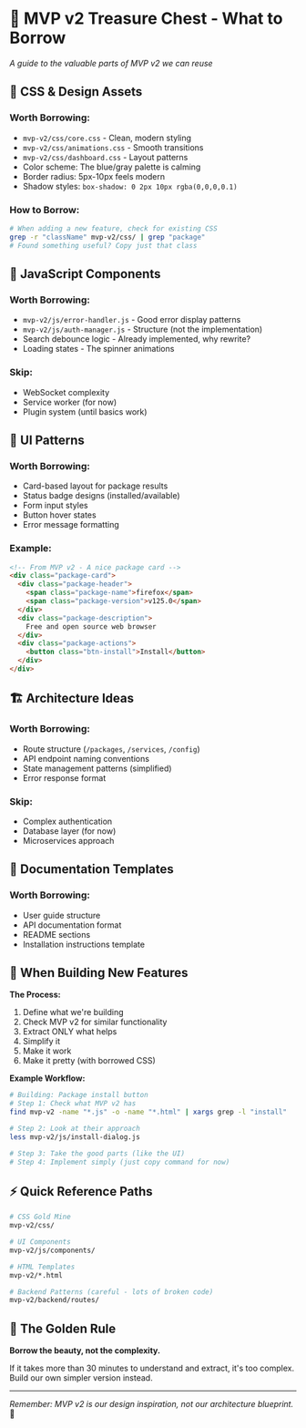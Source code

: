 # 🎁 MVP v2 Treasure Chest - What to Borrow

*A guide to the valuable parts of MVP v2 we can reuse*

## 🎨 CSS & Design Assets

### Worth Borrowing:
- `mvp-v2/css/core.css` - Clean, modern styling
- `mvp-v2/css/animations.css` - Smooth transitions
- `mvp-v2/css/dashboard.css` - Layout patterns
- Color scheme: The blue/gray palette is calming
- Border radius: 5px-10px feels modern
- Shadow styles: `box-shadow: 0 2px 10px rgba(0,0,0,0.1)`

### How to Borrow:
```bash
# When adding a new feature, check for existing CSS
grep -r "className" mvp-v2/css/ | grep "package"
# Found something useful? Copy just that class
```

## 🧩 JavaScript Components

### Worth Borrowing:
- `mvp-v2/js/error-handler.js` - Good error display patterns
- `mvp-v2/js/auth-manager.js` - Structure (not the implementation)
- Search debounce logic - Already implemented, why rewrite?
- Loading states - The spinner animations

### Skip:
- WebSocket complexity
- Service worker (for now)
- Plugin system (until basics work)

## 📐 UI Patterns

### Worth Borrowing:
- Card-based layout for package results
- Status badge designs (installed/available)
- Form input styles
- Button hover states
- Error message formatting

### Example:
```html
<!-- From MVP v2 - A nice package card -->
<div class="package-card">
  <div class="package-header">
    <span class="package-name">firefox</span>
    <span class="package-version">v125.0</span>
  </div>
  <div class="package-description">
    Free and open source web browser
  </div>
  <div class="package-actions">
    <button class="btn-install">Install</button>
  </div>
</div>
```

## 🏗️ Architecture Ideas

### Worth Borrowing:
- Route structure (`/packages`, `/services`, `/config`)
- API endpoint naming conventions
- State management patterns (simplified)
- Error response format

### Skip:
- Complex authentication
- Database layer (for now)
- Microservices approach

## 📝 Documentation Templates

### Worth Borrowing:
- User guide structure
- API documentation format
- README sections
- Installation instructions template

## 🚀 When Building New Features

**The Process:**
1. Define what we're building
2. Check MVP v2 for similar functionality
3. Extract ONLY what helps
4. Simplify it
5. Make it work
6. Make it pretty (with borrowed CSS)

**Example Workflow:**
```bash
# Building: Package install button
# Step 1: Check what MVP v2 has
find mvp-v2 -name "*.js" -o -name "*.html" | xargs grep -l "install"

# Step 2: Look at their approach
less mvp-v2/js/install-dialog.js

# Step 3: Take the good parts (like the UI)
# Step 4: Implement simply (just copy command for now)
```

## ⚡ Quick Reference Paths

```bash
# CSS Gold Mine
mvp-v2/css/

# UI Components  
mvp-v2/js/components/

# HTML Templates
mvp-v2/*.html

# Backend Patterns (careful - lots of broken code)
mvp-v2/backend/routes/
```

## 🎯 The Golden Rule

**Borrow the beauty, not the complexity.**

If it takes more than 30 minutes to understand and extract, it's too complex. Build our own simpler version instead.

---

*Remember: MVP v2 is our design inspiration, not our architecture blueprint.* 🌟
